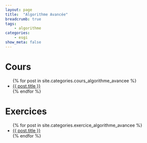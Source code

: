 ```yaml
---
layout: page
title:  "Algorithme Avancée"
breadcrumb: true
tags:
    - algorithme
categories:
    - esgi
show_meta: false
---
```


# Cours
<ul>
    {% for post in site.categories.cours_algorithme_avancee %}
    <li><a href="{{ site.url }}{{ post.url }}">{{ post.title }}</a></li>
    {% endfor %}
</ul>

# Exercices
<ul>
    {% for post in site.categories.exercice_algorithme_avancee %}
    <li><a href="{{ site.url }}{{ post.url }}">{{ post.title }}</a></li>
    {% endfor %}
</ul>
